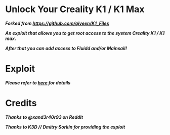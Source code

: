# Unlock Your Creality K1 / K1 Max

***Forked from https://github.com/giveen/K1_Files***

***An exploit that allows you to get root access to the system Creality K1 / K1 max.***

***After that you can add access to Fluidd and/or Mainsail!***

# Exploit

***Please refer to [here](https://github.com/So6Rallye/K1_Files/tree/main/exploit) for details***

# Credits

***Thanks to @xand3r40r93 on Reddit***

***Thanks to K3D // Dmitry Sorkin for providing the exploit***
